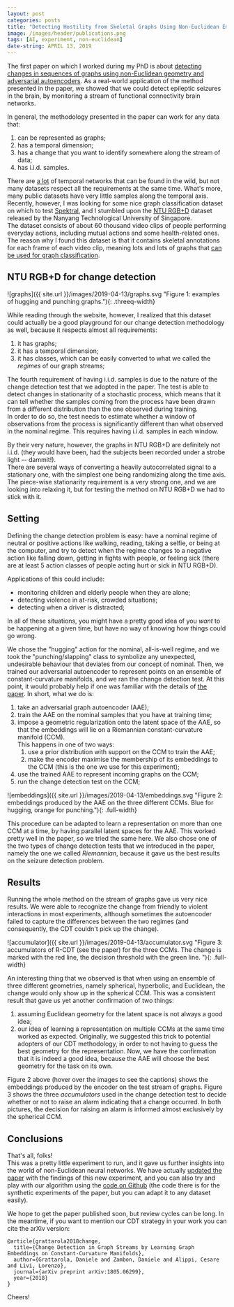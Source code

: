 ```yaml
---
layout: post
categories: posts
title: "Detecting Hostility from Skeletal Graphs Using Non-Euclidean Embeddings"
image: /images/header/publications.png
tags: [AI, experiment, non-euclidean]
date-string: APRIL 13, 2019
---
```


The first paper on which I worked during my PhD is about [detecting changes in sequences of graphs using non-Euclidean geometry and adversarial autoencoders](https://arxiv.org/abs/1805.06299). As a real-world application of the method presented in the paper, we showed that we could detect epileptic seizures in the brain, by monitoring a stream of functional connectivity brain networks.

In general, the methodology presented in the paper can work for any data that:

1. can be represented as graphs;
2. has a temporal dimension;
3. has a change that you want to identify somewhere along the stream of data;
4. has i.i.d. samples.

There are [a lot](https://icon.colorado.edu/#!/networks) of temporal networks that can be found in the wild, but not many datasets respect all the requirements at the same time. What's more, many public datasets have very little samples along the temporal axis.  <!--more-->
Recently, however, I was looking for some nice graph classification dataset on which to test [Spektral](https://danielegrattarola.github.io/spektral), and I stumbled upon the [NTU RGB+D](http://rose1.ntu.edu.sg/datasets/actionrecognition.asp) dataset released by the Nanyang Technological University of Singapore.  
The dataset consists of about 60 thousand video clips of people performing everyday actions, including mutual actions and some health-related ones. The reason why I found this dataset is that it contains skeletal annotations for each frame of each video clip, meaning lots and lots of graphs that [can be used for graph classification](https://arxiv.org/abs/1801.07455). 

## NTU RGB+D for change detection

![graphs]({{ site.url }}/images/2019-04-13/graphs.svg "Figure 1: examples of hugging and punching graphs."){: .threeq-width}

While reading through the website, however, I realized that this dataset could actually be a good playground for our change detection methodology as well, because it respects almost all requirements:

1. it has graphs;
2. it has a temporal dimension;
3. it has classes, which can be easily converted to what we called the _regimes_ of our graph streams;

The fourth requirement of having i.i.d. samples is due to the nature of the change detection test that we adopted in the paper. The test is able to detect changes in stationarity of a stochastic process, which means that it can tell whether the samples coming from the process have been drawn from a different distribution than the one observed during training.   
In order to do so, the test needs to estimate whether a window of observations from the process is significantly different than what observed in the nominal regime. This requires having i.i.d. samples in each window.  

By their very nature, however, the graphs in NTU RGB+D are definitely not i.i.d. (they would have been, had the subjects been recorded under a strobe light -- dammit!).  
There are several ways of converting a heavily autocorrelated signal to a stationary one, with the simplest one being randomizing along the time axis.
The piece-wise stationarity requirement is a very strong one, and we are looking into relaxing it, but for testing the method on NTU RGB+D we had to stick with it.

## Setting

Defining the change detection problem is easy: have a nominal regime of neutral or positive actions like walking, reading, taking a selfie, or being at the computer, and try to detect when the regime changes to a negative action like falling down, getting in fights with people, or feeling sick (there are at least 5 action classes of people acting hurt or sick in NTU RGB+D).

Applications of this could include: 

- monitoring children and elderly people when they are alone;
- detecting violence in at-risk, crowded situations;
- detecting when a driver is distracted;

In all of these situations, you might have a pretty good idea of you _want_ to be happening at a given time, but have no way of knowing how things could go wrong. 

We chose the "hugging" action for the nominal, all-is-well regime, and we took the "punching/slapping" class to symbolize any unexpected, undesirable behaviour that deviates from our concept of nominal.
Then, we trained our adversarial autoencoder to represent points on an ensemble of constant-curvature manifolds, and we ran the change detection test. 
At this point, it would probably help if one was familiar with the details of [the paper](https://arxiv.org/abs/1805.06299). In short, what we do is: 

1. take an adversarial graph autoencoder (AAE);
2. train the AAE on the nominal samples that you have at training time;
3. impose a geometric regularization onto the latent space of the AAE, so that the embeddings will lie on a Riemannian constant-curvature manifold (CCM).  
This happens in one of two ways: 
	1. use a prior distribution with support on the CCM to train the AAE;
	2. make the encoder maximise the membership of its embeddings to the CCM (this is the one we use for this experiment);
4. use the trained AAE to represent incoming graphs on the CCM;
5. run the change detection test on the CCM;

![embeddings]({{ site.url }}/images/2019-04-13/embeddings.svg "Figure 2: embeddings produced by the AAE on the three different CCMs. Blue for hugging, orange for punching."){: .full-width}

This procedure can be adapted to learn a representation on more than one CCM at a time, by having parallel latent spaces for the AAE. This worked pretty well in the paper, so we tried the same here. 
We also chose one of the two types of change detection tests that we introduced in the paper, namely the one we called _Riemannian_, because it gave us the best results on the seizure detection problem. 

## Results

Running the whole method on the stream of graphs gave us very nice results. We were able to recognize the change from friendly to violent interactions in most experiments, although sometimes the autoencoder failed to capture the differences between the two regimes (and consequently, the CDT couldn't pick up the change).

![accumulator]({{ site.url }}/images/2019-04-13/accumulator.svg "Figure 3: accumulators of R-CDT (see the paper) for the three CCMs. The change is marked with the red line, the decision threshold with the green line. "){: .full-width}

An interesting thing that we observed is that when using an ensemble of three different geometries, namely spherical, hyperbolic, and Euclidean, the change would only show up in the spherical CCM. 
This was a consistent result that gave us yet another confirmation of two things: 

1. assuming Euclidean geometry for the latent space is not always a good idea;
2. our idea of learning a representation on multiple CCMs at the same time worked as expected. Originally, we suggested this trick to potential adopters of our CDT methodology, in order to not having to guess the best geometry for the representation. Now, we have the confirmation that it is indeed a good idea, because the AAE will choose the best geometry for the task on its own.

Figure 2 above (hover over the images to see the captions) shows the embeddings produced by the encoder on the test stream of graphs. Figure 3 shows the three _accumulators_ used in the change detection test to decide whether or not to raise an alarm indicating that a change occurred. 
In both pictures, the decision for raising an alarm is informed almost exclusively by the spherical CCM. 

## Conclusions

That's all, folks!  
This was a pretty little experiment to run, and it gave us further insights into the world of non-Euclidean neural networks. We have actually [updated the paper](https://arxiv.org/abs/1805.06299) with the findings of this new experiment, and you can also try and play with our algorithm using the [code on Github](https://github.com/danielegrattarola/cdt-ccm-aae) (the code there is for the synthetic experiments of the paper, but you can adapt it to any dataset easily).

We hope to get the paper published soon, but review cycles can be long. In the meantime, if you want to mention our CDT strategy in your work you can cite the arXiv version: 

```
@article{grattarola2018change,
  title={Change Detection in Graph Streams by Learning Graph Embeddings on Constant-Curvature Manifolds},
  author={Grattarola, Daniele and Zambon, Daniele and Alippi, Cesare and Livi, Lorenzo},
  journal={arXiv preprint arXiv:1805.06299},
  year={2018}
}
```

Cheers!
